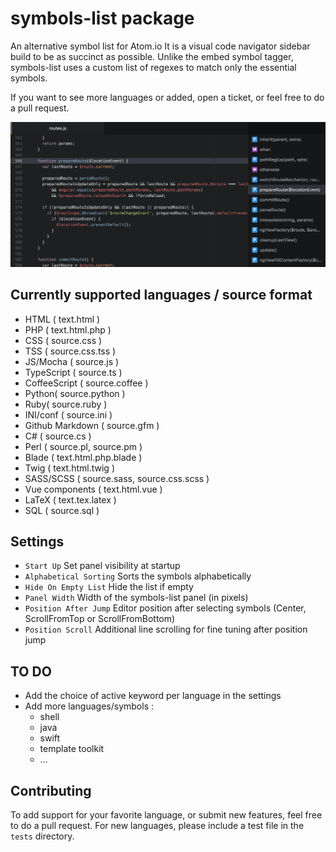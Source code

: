 # symbols-list package

An alternative symbol list for Atom.io
It is a visual code navigator sidebar build to be as succinct as possible.
Unlike the embed symbol tagger, symbols-list uses a custom list of regexes to match only the essential symbols.

If you want to see more languages or added, open a ticket, or feel free to do a pull request.

![Symbols List](https://raw.githubusercontent.com/7ute/symbols-list/master/package_screenshot.png)

## Currently supported languages / source format
* HTML ( text.html )
* PHP ( text.html.php )
* CSS ( source.css )
* TSS ( source.css.tss )
* JS/Mocha ( source.js )
* TypeScript ( source.ts )
* CoffeeScript ( source.coffee )
* Python( source.python )
* Ruby( source.ruby )
* INI/conf ( source.ini )
* Github Markdown ( source.gfm )
* C# ( source.cs )
* Perl ( source.pl, source.pm )
* Blade ( text.html.php.blade )
* Twig ( text.html.twig )
* SASS/SCSS ( source.sass, source.css.scss )
* Vue components ( text.html.vue )
* LaTeX ( text.tex.latex )
* SQL ( source.sql )

## Settings
* `Start Up` Set panel visibility at startup
* `Alphabetical Sorting` Sorts the symbols alphabetically
* `Hide On Empty List` Hide the list if empty
* `Panel Width` Width of the symbols-list panel (in pixels)
* `Position After Jump` Editor position after selecting symbols (Center, ScrollFromTop or ScrollFromBottom)
* `Position Scroll` Additional line scrolling for fine tuning after position jump

## TO DO
* Add the choice of active keyword per language in the settings
* Add more languages/symbols :
  * shell
  * java
  * swift
  * template toolkit
  * …

## Contributing
To add support for your favorite language, or submit new features, feel free to do a pull request.
For new languages, please include a test file in the `tests` directory.
